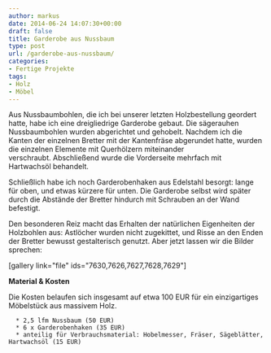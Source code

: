 ```yaml
---
author: markus
date: 2014-06-24 14:07:30+00:00
draft: false
title: Garderobe aus Nussbaum
type: post
url: /garderobe-aus-nussbaum/
categories:
- Fertige Projekte
tags:
- Holz
- Möbel
---
```


Aus Nussbaumbohlen, die ich bei unserer letzten Holzbestellung geordert hatte, habe ich eine dreigliedrige Garderobe gebaut. Die sägerauhen Nussbaumbohlen wurden abgerichtet und gehobelt. Nachdem ich die Kanten der einzelnen Bretter mit der Kantenfräse abgerundet hatte, wurden die einzelnen Elemente mit Querhölzern miteinander verschraubt. Abschließend wurde die Vorderseite mehrfach mit Hartwachsöl behandelt.<!-- more -->

Schließlich habe ich noch Garderobenhaken aus Edelstahl besorgt: lange für oben, und etwas kürzere für unten. Die Garderobe selbst wird später durch die Abstände der Bretter hindurch mit Schrauben an der Wand befestigt.

Den besonderen Reiz macht das Erhalten der natürlichen Eigenheiten der Holzbohlen aus: Astlöcher wurden nicht zugekittet, und Risse an den Enden der Bretter bewusst gestalterisch genutzt. Aber jetzt lassen wir die Bilder sprechen:

[gallery link="file" ids="7630,7626,7627,7628,7629"]




**Material & Kosten**


Die Kosten belaufen sich insgesamt auf etwa 100 EUR für ein einzigartiges Möbelstück aus massivem Holz.



	  * 2,5 lfm Nussbaum (50 EUR)
	  * 6 x Garderobenhaken (35 EUR)
	  * anteilig für Verbrauchsmaterial: Hobelmesser, Fräser, Sägeblätter, Hartwachsöl (15 EUR)

